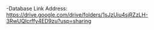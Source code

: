 -Database Link Address:
https://drive.google.com/drive/folders/1sJzUiu4sjRZzLH-3RwUQlcrffy4ED9zu?usp=sharing
